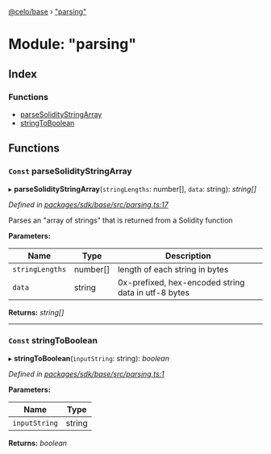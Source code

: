 [@celo/base](../README.md) › ["parsing"](_parsing_.md)

# Module: "parsing"

## Index

### Functions

* [parseSolidityStringArray](_parsing_.md#const-parsesoliditystringarray)
* [stringToBoolean](_parsing_.md#const-stringtoboolean)

## Functions

### `Const` parseSolidityStringArray

▸ **parseSolidityStringArray**(`stringLengths`: number[], `data`: string): *string[]*

*Defined in [packages/sdk/base/src/parsing.ts:17](https://github.com/celo-org/celo-monorepo/blob/master/packages/sdk/base/src/parsing.ts#L17)*

Parses an "array of strings" that is returned from a Solidity function

**Parameters:**

Name | Type | Description |
------ | ------ | ------ |
`stringLengths` | number[] | length of each string in bytes |
`data` | string | 0x-prefixed, hex-encoded string data in utf-8 bytes  |

**Returns:** *string[]*

___

### `Const` stringToBoolean

▸ **stringToBoolean**(`inputString`: string): *boolean*

*Defined in [packages/sdk/base/src/parsing.ts:1](https://github.com/celo-org/celo-monorepo/blob/master/packages/sdk/base/src/parsing.ts#L1)*

**Parameters:**

Name | Type |
------ | ------ |
`inputString` | string |

**Returns:** *boolean*
